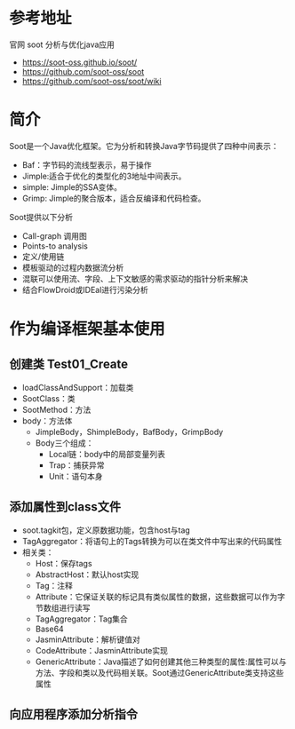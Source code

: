 # 参考地址
官网 soot 分析与优化java应用
- https://soot-oss.github.io/soot/
- https://github.com/soot-oss/soot
- https://github.com/soot-oss/soot/wiki

# 简介
Soot是一个Java优化框架。它为分析和转换Java字节码提供了四种中间表示：
- Baf：字节码的流线型表示，易于操作
- Jimple:适合于优化的类型化的3地址中间表示。
- simple: Jimple的SSA变体。
- Grimp: Jimple的聚合版本，适合反编译和代码检查。

Soot提供以下分析
- Call-graph 调用图
- Points-to analysis
- 定义/使用链
- 模板驱动的过程内数据流分析
- 混联可以使用流、字段、上下文敏感的需求驱动的指针分析来解决
- 结合FlowDroid或IDEal进行污染分析

# 作为编译框架基本使用
## 创建类 Test01_Create
- loadClassAndSupport：加载类
- SootClass：类
- SootMethod：方法
- body：方法体
    - JimpleBody，ShimpleBody，BafBody，GrimpBody
    - Body三个组成：
        - Local链：body中的局部变量列表
        - Trap：捕获异常
        - Unit：语句本身
    
## 添加属性到class文件
- soot.tagkit包，定义原数据功能，包含host与tag
- TagAggregator：将语句上的Tags转换为可以在类文件中写出来的代码属性
- 相关类：
    - Host：保存tags
    - AbstractHost：默认host实现
    - Tag：注释
    - Attribute：它保证关联的标记具有类似属性的数据，这些数据可以作为字节数组进行读写
    - TagAggregator：Tag集合
    - Base64
    - JasminAttribute：解析键值对
    - CodeAttribute：JasminAttribute实现
    - GenericAttribute：Java描述了如何创建其他三种类型的属性:属性可以与方法、字段和类以及代码相关联。Soot通过GenericAttribute类支持这些属性

## 向应用程序添加分析指令




